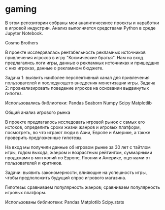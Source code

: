# gaming
В этом репозитории собраны мои аналитическисе проекты и наработки в игровой индустрии. Анализ выполняется средствами Python в среде Jupyter Notebook. 

Cosmo Brothers

В проекте исследовалась рентабельность рекламных источников привлечения игроков в игру "Космические братья". Нам на вход предлагались логи игры, данные о рекламных источниках и пришедших с них игроках, данные о рекламном бюджете. 

Задача 1: выявить наиболее перспективный канал для привлечения пользователей и последующего внедрения монетизации игры.
Задача 2: проанализировать поведение игроков на основании выдвинутых гипотез.

Использовались библиотеки:
Pandas
Seaborn
Numpy
Scipy
Matplotlib

Общий анализ игрового рынка

В проекте предлагалось исследовать игровой рынок с самых его истоков, определить сроки жизни жанров и игровых платформ, посмотреть, во что играют люди в Азии, Европе и Америке, а также проверить предложенные гипотезы. 

На вход мы получили данные об игровом рынке за 30 лет с тайтлом игры, годом выхода, жанром и возрастным рейтингом, суммарными продажами в млн копий по Европе, Японии и Америке, оценками от пользователей и критиков.

Задачи:
выявить закономерности, влияющие на успешность игры, чтобы предположить будущий спрос игрового магазина.

Гипотезы: 
сравниваем популярность жанров;
сравниваем популярность игровых платформ.

Использованы библиотеки:
Pandas
Matplotlib
Scipy.stats
